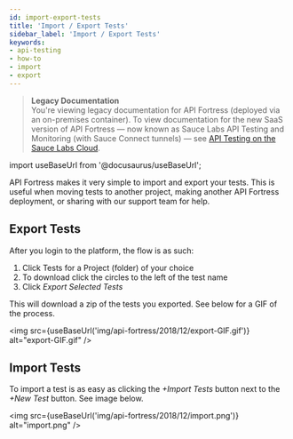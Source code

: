 ```yaml
---
id: import-export-tests
title: 'Import / Export Tests'
sidebar_label: 'Import / Export Tests'
keywords:
- api-testing
- how-to
- import
- export
---
```


<head>
  <meta name="robots" content="noindex" />
</head>

> **Legacy Documentation**<br/>You're viewing legacy documentation for API Fortress (deployed via an on-premises container). To view documentation for the new SaaS version of API Fortress &#8212; now known as Sauce Labs API Testing and Monitoring (with Sauce Connect tunnels) &#8212; see [API Testing on the Sauce Labs Cloud](/api-testing/).

import useBaseUrl from '@docusaurus/useBaseUrl';

API Fortress makes it very simple to import and export your tests. This is useful when moving tests to another project, making another API Fortress deployment, or sharing with our support team for help.

## Export Tests

After you login to the platform, the flow is as such:

1. Click Tests for a Project (folder) of your choice
2. To download click the circles to the left of the test name
3. Click _Export Selected Tests_

This will download a zip of the tests you exported. See below for a GIF of the process.

<img src={useBaseUrl('img/api-fortress/2018/12/export-GIF.gif')} alt="export-GIF.gif" />

## Import Tests

To import a test is as easy as clicking the _+Import Tests_ button next to the _+New Test_ button. See image below.

<img src={useBaseUrl('img/api-fortress/2018/12/import.png')} alt="import.png" />
